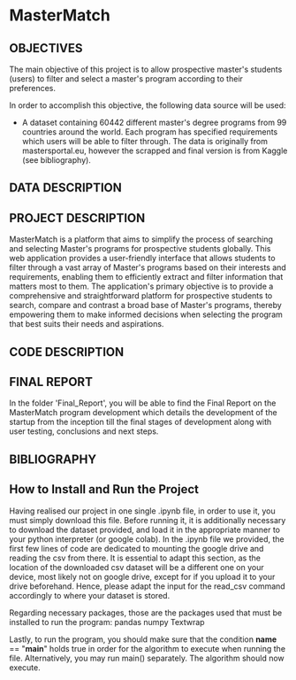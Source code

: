 # MasterMatch

## OBJECTIVES

The main objective of this project is to allow prospective master's students (users) to filter and select a master's program according to their preferences. 

In order to accomplish this objective, the following data source will be used:
- A dataset containing 60442 different master's degree programs from 99 countries around the world. Each program has specified requirements which users will be able to filter through.  The data is originally from mastersportal.eu, however the scrapped and final version is from Kaggle (see bibliography).  

## DATA DESCRIPTION




## PROJECT DESCRIPTION

MasterMatch is a platform that aims to simplify the process of searching and selecting Master's programs for prospective students globally. This web application provides a user-friendly interface that allows students to filter through a vast array of Master's programs based on their interests and requirements, enabling them to efficiently extract and filter information that matters most to them.
The application's primary objective is to provide a comprehensive and straightforward platform for prospective students to search, compare and contrast a broad base of Master's programs, thereby empowering them to make informed decisions when selecting the program that best suits their needs and aspirations.

## CODE DESCRIPTION 

## FINAL REPORT

In the folder 'Final_Report', you will be able to find the Final Report on the MasterMatch program development which details the development of the startup from the inception till the final stages of development along with user testing, conclusions and next steps. 

## BIBLIOGRAPHY







## How to Install and Run the Project

Having realised our project in one single .ipynb file, in  order to use it, you must simply download this file. Before running it, it is additionally necessary to download the dataset provided, and load it in the appropriate manner to your python interpreter (or google colab). In the .ipynb file we provided, the first few lines of code are dedicated to mounting the google drive and reading the csv from there. It is essential to adapt this section, as the location of the downloaded csv dataset will be a different one on your device, most likely not on google drive, except for if you upload it to your drive beforehand. Hence, please adapt the input for the read_csv command accordingly to where your dataset is stored. 

Regarding necessary packages, those are the packages used that must be installed to run the program:
pandas
numpy 
Textwrap


Lastly, to run the program, you should make sure that the condition __name__ == "__main__" holds true in order for the algorithm to execute when running the file. Alternatively, you may run main() separately. The algorithm should now execute. 





